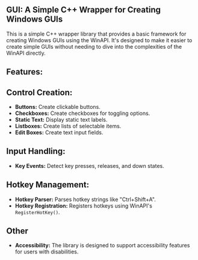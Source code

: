 ## GUI: A Simple C++ Wrapper for Creating Windows GUIs

This is a simple C++ wrapper library that provides a basic framework for creating Windows GUIs using the WinAPI. It's designed to make it easier to create simple GUIs without needing to dive into the complexities of the WinAPI directly.

## Features:

## Control Creation:
- **Buttons:** Create clickable buttons.
- **Checkboxes:** Create checkboxes for toggling options.
- **Static Text:** Display static text labels.
- **Listboxes:** Create lists of selectable items.
- **Edit Boxes:** Create text input fields.
## Input Handling:
- **Key Events:** Detect key presses, releases, and down states.
## Hotkey Management:
- **Hotkey Parser:** Parses hotkey strings like "Ctrl+Shift+A".
- **Hotkey Registration:** Registers hotkeys using WinAPI's `RegisterHotKey()`.
## Other
- **Accessibility:** The library is designed to support accessibility features for users with disabilities.

